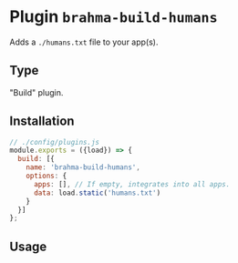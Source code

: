 # Plugin `brahma-build-humans`

Adds a `./humans.txt` file to your app(s).

## Type
"Build" plugin.

## Installation
```javascript
// ./config/plugins.js
module.exports = ({load}) => {
  build: [{
    name: 'brahma-build-humans',
    options: {
      apps: [], // If empty, integrates into all apps.
      data: load.static('humans.txt')
    }
  }]
};
```

## Usage
